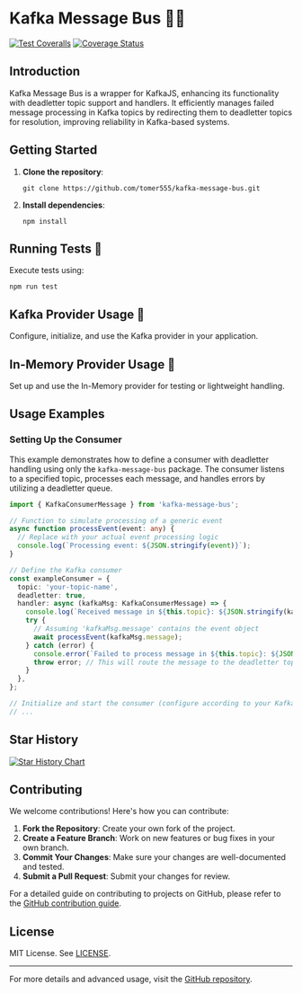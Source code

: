 
# Kafka Message Bus 🚌✨
[![Test Coveralls](https://github.com/tomer555/kafka-message-bus/actions/workflows/test.yml/badge.svg?branch=master)](https://github.com/tomer555/kafka-message-bus/actions/workflows/test.yml)
[![Coverage Status](https://coveralls.io/repos/github/tomer555/kafka-message-bus/badge.svg?branch=master)](https://coveralls.io/github/tomer555/kafka-message-bus?branch=master)
## Introduction
Kafka Message Bus is a wrapper for KafkaJS, enhancing its functionality with deadletter topic support and handlers. It efficiently manages failed message processing in Kafka topics by redirecting them to deadletter topics for resolution, improving reliability in Kafka-based systems.

## Getting Started
1. **Clone the repository**: 
   ```
   git clone https://github.com/tomer555/kafka-message-bus.git
   ```
2. **Install dependencies**: 
   ```
   npm install
   ```

## Running Tests 🧪
Execute tests using:
```
npm run test
```

## Kafka Provider Usage 📡
Configure, initialize, and use the Kafka provider in your application.

## In-Memory Provider Usage 🧠
Set up and use the In-Memory provider for testing or lightweight handling.

## Usage Examples

### Setting Up the Consumer

This example demonstrates how to define a consumer with deadletter handling using only the `kafka-message-bus` package. The consumer listens to a specified topic, processes each message, and handles errors by utilizing a deadletter queue.

```typescript
import { KafkaConsumerMessage } from 'kafka-message-bus';

// Function to simulate processing of a generic event
async function processEvent(event: any) {
  // Replace with your actual event processing logic
  console.log(`Processing event: ${JSON.stringify(event)}`);
}

// Define the Kafka consumer
const exampleConsumer = {
  topic: 'your-topic-name',
  deadletter: true,
  handler: async (kafkaMsg: KafkaConsumerMessage) => {
    console.log(`Received message in ${this.topic}: ${JSON.stringify(kafkaMsg)}`);
    try {
      // Assuming 'kafkaMsg.message' contains the event object
      await processEvent(kafkaMsg.message);
    } catch (error) {
      console.error(`Failed to process message in ${this.topic}: ${JSON.stringify(kafkaMsg)}`, error);
      throw error; // This will route the message to the deadletter topic
    }
  },
};

// Initialize and start the consumer (configure according to your Kafka setup)
// ...
```
## Star History

[![Star History Chart](https://api.star-history.com/svg?repos=tomer555/kafka-message-bus&type=Date)](https://star-history.com/#tomer555/kafka-message-bus&Date)



## Contributing
We welcome contributions! Here's how you can contribute:
1. **Fork the Repository**: Create your own fork of the project.
2. **Create a Feature Branch**: Work on new features or bug fixes in your own branch.
3. **Commit Your Changes**: Make sure your changes are well-documented and tested.
4. **Submit a Pull Request**: Submit your changes for review.

For a detailed guide on contributing to projects on GitHub, please refer to the [GitHub contribution guide](https://docs.github.com/en/get-started/quickstart/contributing-to-projects).

## License
MIT License. See [LICENSE](LICENSE).

---

For more details and advanced usage, visit the [GitHub repository](https://github.com/tomer555/kafka-message-bus).
